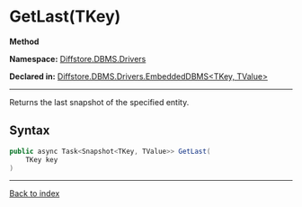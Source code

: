# GetLast(TKey)

**Method**

**Namespace:** [Diffstore.DBMS.Drivers](Diffstore.DBMS.Drivers.md)

**Declared in:** [Diffstore.DBMS.Drivers.EmbeddedDBMS<TKey, TValue>](Diffstore.DBMS.Drivers.EmbeddedDBMS{TKey,TValue}.md)

------



Returns the last snapshot of the specified entity.


## Syntax

```csharp
public async Task<Snapshot<TKey, TValue>> GetLast(
	TKey key
)
```

------

[Back to index](index.md)
